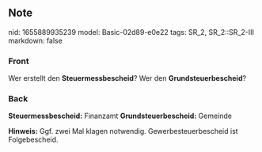 ## Note
nid: 1655889935239
model: Basic-02d89-e0e22
tags: SR_2, SR_2::SR_2-III
markdown: false

### Front
Wer erstellt den <b>Steuermessbescheid</b>? Wer den <b>Grundsteuerbescheid</b>?

### Back
<b>Steuermessbescheid:</b> Finanzamt
<b>Grundsteuerbescheid:</b> Gemeinde

<b>Hinweis:</b>
Ggf. zwei Mal klagen notwendig. Gewerbesteuerbescheid ist Folgebescheid.
